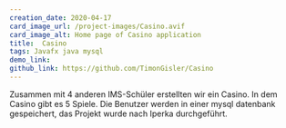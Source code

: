 ```yaml
---
creation_date: 2020-04-17
card_image_url: /project-images/Casino.avif
card_image_alt: Home page of Casino application
title:  Casino
tags: Javafx java mysql
demo_link: 
github_link: https://github.com/TimonGisler/Casino
---
```


Zusammen mit 4 anderen IMS-Schüler erstellten wir ein Casino. In dem Casino gibt es 5 Spiele. Die Benutzer werden in einer mysql datenbank gespeichert, das Projekt wurde nach Iperka durchgeführt.